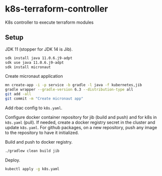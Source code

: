 # k8s-terraform-controller
K8s controller to execute terraform modules

## Setup

JDK 11 (stopper for JDK 14 is Jib).
```bash
sdk install java 11.0.6.j9-adpt
sdk use java 11.0.6.j9-adpt
sdk install micronaut
```

Create micronaut application
```bash
mn create-app -i -p service -b gradle -l java -f kubernetes,jib
gradle wrapper --gradle-version 6.3 --distribution-type all
git add -all
git commit -m "Create micronaut app"
```

Add rbac config to `k8s.yaml`.

Configure docker container repository for jib (build and push) and for k8s in `k8s.yaml` (pull).
If needed, create a docker registry secret in the cluster and update `k8s.yaml`.
For github packages, on a new repository, push any image to the repository to have it initialized.

Build and push to docker registry.
```bash
./gradlew clean build jib
```


Deploy.
```bash
kubectl apply -g k8s.yaml
```
